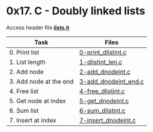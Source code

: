 # 0x17. C - Doubly linked lists

Access header file ***[lists.h](./lists.h)***

|Task|Files|
|----|-----|
|0. Print list|[0-print_dlistint.c](./0-print_dlistint.c)|
|1. List length|[1-dlistint_len.c](./1-dlistint_len.c)|
|2. Add node|[2-add_dnodeint.c](./2-add_dnodeint.c)|
|3. Add node at the end|[3-add_dnodeint_end.c](./3-add_dnodeint_end.c)|
|4. Free list|[4-free_dlistint.c](./4-free_dlistint.c)|
|5. Get node at index|[5-get_dnodeint.c](./5-get_dnodeint.c)|
|6. Sum list|[6-sum_dlistint.c](./6-sum_dlistint.c)|
|7. Insert at index|[7-insert_dnodeint.c](./7-insert_dnodeint.c)|

